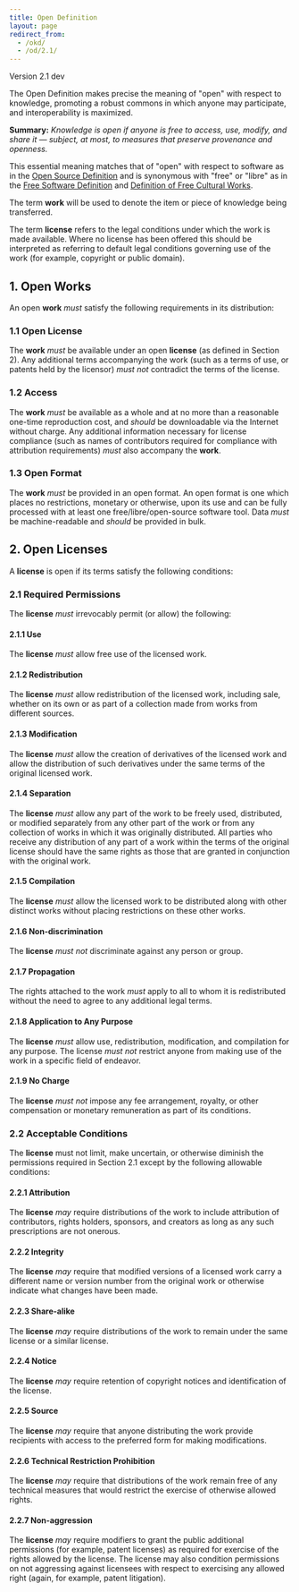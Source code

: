 ```yaml
---
title: Open Definition
layout: page
redirect_from:
  - /okd/
  - /od/2.1/
---
```


Version 2.1 dev

The Open Definition makes precise the meaning of "open" with respect to knowledge, promoting a robust commons in which anyone may participate, and interoperability is maximized.

**Summary:** *Knowledge is open if anyone is free to access, use, modify, and share it — subject, at most, to measures that preserve provenance and openness.*

This essential meaning matches that of "open" with respect to software as in the [Open Source Definition](https://en.wikipedia.org/wiki/The_Open_Source_Definition) and is synonymous with "free" or "libre" as in the [Free Software Definition](https://en.wikipedia.org/wiki/The_Free_Software_Definition) and [Definition of Free Cultural Works](https://en.wikipedia.org/wiki/Definition_of_Free_Cultural_Works).

The term **work** will be used to denote the item or piece of knowledge being transferred.

The term **license** refers to the legal conditions under which the work is
made available. Where no license has been offered this should be interpreted
as referring to default legal conditions governing use of the work (for 
example, copyright or public domain).

## 1. Open Works

An open **work** *must* satisfy the following requirements in its distribution:

### 1.1 Open License

The **work** *must* be available under an open **license** (as defined in Section 2).
Any additional terms accompanying the work (such as a terms of use, or patents held by the licensor) *must not* 
contradict the terms of the license.

### 1.2 Access

The **work** *must* be available as a whole and at no more than a reasonable 
one-time reproduction cost, and *should* be downloadable via the Internet without charge.
Any additional information necessary for license compliance (such as names of 
contributors required for compliance with attribution requirements) *must* also 
accompany the **work**.

### 1.3 Open Format

The **work** *must* be provided in an open format. An open format is
one which places no restrictions, monetary or otherwise, upon its use and can be fully processed
with at least one free/libre/open-source software tool. Data *must* be machine-readable and 
*should* be provided in bulk.

## 2. Open Licenses

A **license** is open if its terms satisfy the following conditions:

### 2.1 Required Permissions

The **license** *must* irrevocably permit (or allow) the following:

#### 2.1.1 Use

The **license** *must* allow free use of the licensed work.

#### 2.1.2 Redistribution

The **license** *must* allow redistribution of the licensed work, 
including sale, whether on its own or as part of a collection made from 
works from different sources.

#### 2.1.3 Modification

The **license** *must* allow the creation of derivatives of the licensed 
work and allow the distribution of such derivatives under the same
terms of the original licensed work.

#### 2.1.4 Separation

The **license** *must* allow any part of the work
to be freely used, distributed, or modified separately from any other part 
of the work or from any collection of works in which it was originally 
distributed. All parties who receive any distribution of any part of
a work within the terms of the original license should have the same rights
as those that are granted in conjunction with the original work.

#### 2.1.5 Compilation

The **license** *must* allow the licensed work to be distributed along 
with other distinct works without placing restrictions on these other works.

#### 2.1.6 Non-discrimination

The **license** *must not* discriminate against any person or group.

#### 2.1.7 Propagation

The rights attached to the work *must* apply to all to whom it is redistributed 
without the need to agree to any additional legal terms.

#### 2.1.8 Application to Any Purpose

The **license** *must* allow use, redistribution, modification, and 
compilation for any purpose. The license *must not* restrict anyone
from making use of the work in a specific field of endeavor.

#### 2.1.9 No Charge

The **license** *must not* impose any fee arrangement, royalty, or other
compensation or monetary remuneration as part of its conditions.

### 2.2 Acceptable Conditions

The **license** must not limit, make uncertain, or otherwise diminish the permissions 
required in Section 2.1 except by the following allowable conditions:

#### 2.2.1 Attribution

The **license** *may* require distributions of the work to include attribution
of contributors, rights holders, sponsors, and creators as long as
any such prescriptions are not onerous.

#### 2.2.2 Integrity

The **license** *may* require that modified versions of a licensed work
carry a different name or version number from the original work or 
otherwise indicate what changes have been made. 

#### 2.2.3 Share-alike

The **license** *may* require distributions of the work to remain
under the same license or a similar license.

#### 2.2.4 Notice

The **license** *may* require retention of copyright notices and identification of the license.

#### 2.2.5 Source

The **license** *may* require that anyone distributing the work provide recipients with access to the preferred form for making modifications.

#### 2.2.6 Technical Restriction Prohibition

The **license** *may* require that distributions of the work remain free of any technical measures that would restrict the exercise of otherwise allowed rights.

#### 2.2.7 Non-aggression

The **license** *may* require modifiers to grant the public additional permissions (for example, patent licenses) as required for exercise of the rights allowed by the license. The license may also condition permissions on not aggressing against licensees with respect to exercising any allowed right (again, for example, patent litigation).
